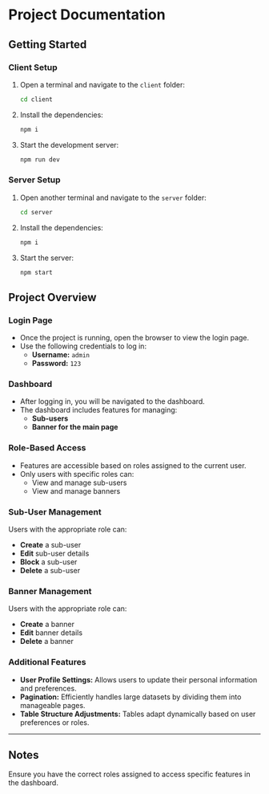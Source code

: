
# Project Documentation

## Getting Started

### Client Setup

1. Open a terminal and navigate to the `client` folder:
   ```bash
   cd client
   ```
2. Install the dependencies:
   ```bash
   npm i
   ```
3. Start the development server:
   ```bash
   npm run dev
   ```

### Server Setup

1. Open another terminal and navigate to the `server` folder:
   ```bash
   cd server
   ```
2. Install the dependencies:
   ```bash
   npm i
   ```
3. Start the server:
   ```bash
   npm start
   ```

## Project Overview

### Login Page
- Once the project is running, open the browser to view the login page.
- Use the following credentials to log in:
  - **Username:** `admin`
  - **Password:** `123`

### Dashboard
- After logging in, you will be navigated to the dashboard.
- The dashboard includes features for managing:
  - **Sub-users**
  - **Banner for the main page**

### Role-Based Access
- Features are accessible based on roles assigned to the current user.
- Only users with specific roles can:
  - View and manage sub-users
  - View and manage banners

### Sub-User Management
Users with the appropriate role can:
- **Create** a sub-user
- **Edit** sub-user details
- **Block** a sub-user
- **Delete** a sub-user

### Banner Management
Users with the appropriate role can:
- **Create** a banner
- **Edit** banner details
- **Delete** a banner

### Additional Features
- **User Profile Settings:** Allows users to update their personal information and preferences.
- **Pagination:** Efficiently handles large datasets by dividing them into manageable pages.
- **Table Structure Adjustments:** Tables adapt dynamically based on user preferences or roles.

---

## Notes
Ensure you have the correct roles assigned to access specific features in the dashboard. 
